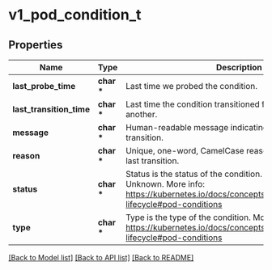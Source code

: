 # v1_pod_condition_t

## Properties
Name | Type | Description | Notes
------------ | ------------- | ------------- | -------------
**last_probe_time** | **char \*** | Last time we probed the condition. | [optional] 
**last_transition_time** | **char \*** | Last time the condition transitioned from one status to another. | [optional] 
**message** | **char \*** | Human-readable message indicating details about last transition. | [optional] 
**reason** | **char \*** | Unique, one-word, CamelCase reason for the condition&#39;s last transition. | [optional] 
**status** | **char \*** | Status is the status of the condition. Can be True, False, Unknown. More info: https://kubernetes.io/docs/concepts/workloads/pods/pod-lifecycle#pod-conditions | 
**type** | **char \*** | Type is the type of the condition. More info: https://kubernetes.io/docs/concepts/workloads/pods/pod-lifecycle#pod-conditions | 

[[Back to Model list]](../README.md#documentation-for-models) [[Back to API list]](../README.md#documentation-for-api-endpoints) [[Back to README]](../README.md)


